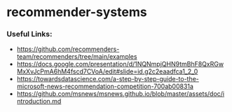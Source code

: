 # recommender-systems

### Useful Links:
- https://github.com/recommenders-team/recommenders/tree/main/examples
- https://docs.google.com/presentation/d/1NQNmpjQHN9tmBhF8QxRGwMxXvJcPmA6hM4fscd7CVoA/edit#slide=id.g2c2eaadfca1_2_0
- https://towardsdatascience.com/a-step-by-step-guide-to-the-microsoft-news-recommendation-competition-700ab00831a
- https://github.com/msnews/msnews.github.io/blob/master/assets/doc/introduction.md
